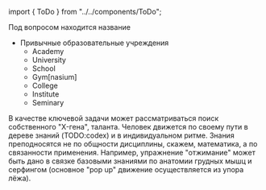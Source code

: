 import { ToDo } from "../../components/ToDo";

<ToDo>Под вопросом находится название</ToDo>

* Привычные образовательные учреждения
    * Academy
    * University
    * School
    * Gym[nasium]
    * College
    * Institute
    * Seminary

<ToDo>
    В качестве ключевой задачи может рассматриваться поиск собственного
    "X-гена", таланта. Человек движется по своему пути в дереве знаний
    (TODO:codex) и в индивидуальном ритме. Знания преподносятся не по общности
    дисциплины, скажем, математика, а по связанности применения. Например,
    упражнение "отжимание" может быть дано в связке базовыми знаниями по
    анатомии грудных мышц и серфингом (основное "pop up" движение осуществляется
    из упора лёжа).
</ToDo>